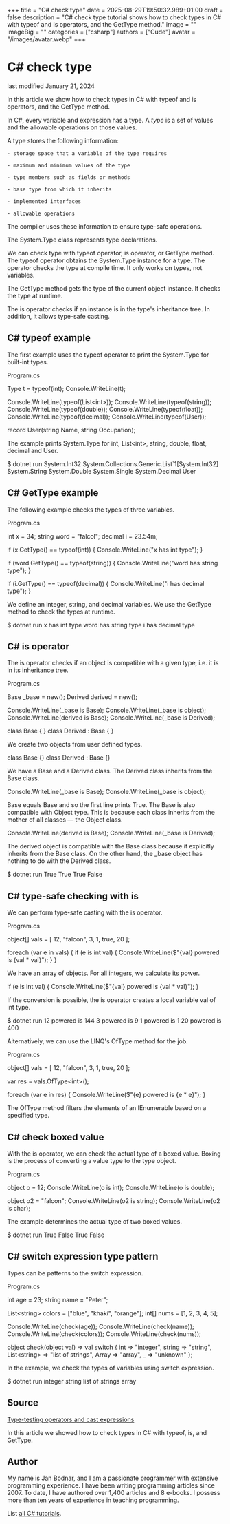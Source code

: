 +++
title = "C# check type"
date = 2025-08-29T19:50:32.989+01:00
draft = false
description = "C# check type tutorial shows how to check types in C# with typeof and is operators, and the GetType method."
image = ""
imageBig = ""
categories = ["csharp"]
authors = ["Cude"]
avatar = "/images/avatar.webp"
+++

# C# check type

last modified January 21, 2024

 

In this article we show how to check types in C# with typeof and
is operators, and the GetType method.

In C#, every variable and expression has a type. A *type* is a set of
values and the allowable operations on those values.

A type stores the following information:

    - storage space that a variable of the type requires

    - maximum and minimum values of the type

    - type members such as fields or methods

    - base type from which it inherits

    - implemented interfaces

    - allowable operations

The compiler uses these information to ensure type-safe operations.

The System.Type class represents type declarations.

We can check type with typeof operator, is operator,
or GetType method. The typeof operator obtains the
System.Type instance for a type. The operator checks the type at
compile time. It only works on types, not variables.

The GetType method gets the type of the current object instance.
It checks the type at runtime.

The is operator checks if an instance is in the type's inheritance
tree. In addition, it allows type-safe casting.

## C# typeof example

The first example uses the typeof operator to print the
System.Type for built-int types.

Program.cs
  

Type t = typeof(int);
Console.WriteLine(t);

Console.WriteLine(typeof(List&lt;int&gt;));
Console.WriteLine(typeof(string));
Console.WriteLine(typeof(double));
Console.WriteLine(typeof(float));
Console.WriteLine(typeof(decimal));
Console.WriteLine(typeof(User));

record User(string Name, string Occupation);

The example prints System.Type for int, List&lt;int&gt;, string,
double, float, decimal and User.

$ dotnet run
System.Int32
System.Collections.Generic.List`1[System.Int32]
System.String
System.Double
System.Single
System.Decimal
User

## C# GetType example

The following example checks the types of three variables.

Program.cs
  

int x = 34;
string word = "falcol";
decimal i = 23.54m;

if (x.GetType() == typeof(int))
{
    Console.WriteLine("x has int type");
}

if (word.GetType() == typeof(string))
{
    Console.WriteLine("word has string type");
}

if (i.GetType() == typeof(decimal))
{
    Console.WriteLine("i has decimal type");
}

We define an integer, string, and decimal variables. We use the
GetType method to check the types at runtime.

$ dotnet run
x has int type
word has string type
i has decimal type

## C# is operator

The is operator checks if an object is compatible with a given
type, i.e. it is in its inheritance tree.

Program.cs
  

Base _base = new();
Derived derived = new();

Console.WriteLine(_base is Base);
Console.WriteLine(_base is object);
Console.WriteLine(derived is Base);
Console.WriteLine(_base is Derived);

class Base { }
class Derived : Base { }

We create two objects from user defined types.

class Base {}
class Derived : Base {}

We have a Base and a Derived class. The
Derived class inherits from the Base class.

Console.WriteLine(_base is Base);
Console.WriteLine(_base is object);

Base equals Base and so the first line prints True.
The Base is also compatible with Object type. This is
because each class inherits from the mother of all classes — the
Object class.

Console.WriteLine(derived is Base);
Console.WriteLine(_base is Derived);

The derived object is compatible with the Base class because it
explicitly inherits from the Base class. On the other hand, the
_base object has nothing to do with the Derived class.

$ dotnet run
True
True
True
False

## C# type-safe checking with is

We can perform type-safe casting with the is operator.

Program.cs
  

object[] vals = [
    12, "falcon", 3, 1, true, 20
];

foreach (var e in vals)
{
    if (e is int val)
    {
        Console.WriteLine($"{val} powered is {val * val}");
    }
}

We have an array of objects. For all integers, we calculate its power.

if (e is int val)
{
    Console.WriteLine($"{val} powered is {val * val}");
}

If the conversion is possible, the is operator creates a local
variable val of int type.

$ dotnet run
12 powered is 144
3 powered is 9
1 powered is 1
20 powered is 400

Alternatively, we can use the LINQ's OfType method for the job.

Program.cs
  

object[] vals = [
    12, "falcon", 3, 1, true, 20
];

var res = vals.OfType&lt;int&gt;();

foreach (var e in res)
{
    Console.WriteLine($"{e} powered is {e * e}");
}

The OfType method filters the elements of an
IEnumerable based on a specified type.

## C# check boxed value

With the is operator, we can check the actual type of a boxed
value. Boxing is the process of converting a value type to the type
object.

Program.cs
  

object o = 12;
Console.WriteLine(o is int);
Console.WriteLine(o is double);

object o2 = "falcon";
Console.WriteLine(o2 is string);
Console.WriteLine(o2 is char);

The example determines the actual type of two boxed values.

$ dotnet run
True
False
True
False

## C# switch expression type pattern

Types can be patterns to the switch expression.

Program.cs
  

int age = 23;
string name = "Peter";

List&lt;string&gt; colors = ["blue", "khaki", "orange"];
int[] nums = [1, 2, 3, 4, 5];

Console.WriteLine(check(age));
Console.WriteLine(check(name));
Console.WriteLine(check(colors));
Console.WriteLine(check(nums));

object check(object val) =&gt; val switch
{
    int =&gt; "integer",
    string =&gt; "string",
    List&lt;string&gt; =&gt; "list of strings",
    Array =&gt; "array",
    _ =&gt; "unknown"
};

In the example, we check the types of variables using switch expression.

$ dotnet run
integer
string
list of strings
array

## Source

[Type-testing operators and cast expressions](https://learn.microsoft.com/en-us/dotnet/csharp/language-reference/operators/type-testing-and-cast)

In this article we showed how to check types in C# with typeof,
is, and GetType.

## Author

My name is Jan Bodnar, and I am a passionate programmer with extensive
programming experience. I have been writing programming articles since 2007.
To date, I have authored over 1,400 articles and 8 e-books. I possess more
than ten years of experience in teaching programming.

List [all C# tutorials](/csharp/).